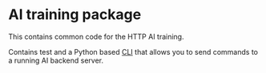# AI training package

This contains common code for the HTTP AI training.

Contains test and a Python based [CLI](cli/README.md) that allows you to send commands to a 
running AI backend server.